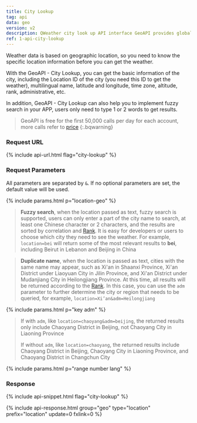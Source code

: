 ```yaml
---
title: City Lookup
tag: api
data: geo
version: v2
description: QWeather city look up API interface GeoAPI provides global geographic location, global city search services, supports longitude and latitude coordinate reverse check, multi-language, fuzzy search and other functions.
ref: 1-api-city-lookup
---
```


Weather data is based on geographic location, so you need to know the specific location information before you can get the weather. 

With the GeoAPI - City Lookup, you can get the basic information of the city, including the Location ID of the city (you need this ID to get the weather), multilingual name, latitude and longitude, time zone, altitude, rank, administrative, etc.

In addition, GeoAPI - City Lookup can also help you to implement fuzzy search in your APP, users only need to type 1 or 2 words to get results.

> GeoAPI is free for the first 50,000 calls per day for each account, more calls refer to [price](/en/help/buy#price)
{:.bqwarning}

### Request URL

{% include api-url.html flag="city-lookup" %}

### Request Parameters

All parameters are separated by `&`. If no optional parameters are set, the default value will be used.

{% include params.html p="location-geo" %}

> **Fuzzy search**, when the location passed as text, fuzzy search is supported, users can only enter a part of the city name to search, at least one Chinese character or 2 characters, and the results are sorted by correlation and [Rank](/en/docs/resource/glossary/#rank). It is easy for developers or users to choose which city they need to see the weather. For example, `location=bei` will return some of the most relevant results to **bei**, including Beirut in Lebanon and Beijing in China

> **Duplicate name**, when the location is passed as text, cities with the same name may appear, such as Xi'an in Shaanxi Province, Xi'an District under Liaoyuan City in Jilin Province, and Xi'an District under Mudanjiang City in Heilongjiang Province. At this time, all results will be returned according to the [Rank](/en/docs/resource/glossary/#rank). In this case, you can use the `adm` parameter to further determine the city or region that needs to be queried, for example, `location=Xi’an&adm=Heilongjiang`

{% include params.html p="key adm" %}

> If with `adm`, like `location=chaoyang&adm=beijing`, the returned results only include Chaoyang District in Beijing, not Chaoyang City in Liaoning Province
>
> If without `adm`, like `location=chaoyang`, the returned results include Chaoyang District in Beijing, Chaoyang City in Liaoning Province, and Chaoyang District in Changchun City

{% include params.html p="range number lang" %}

### Response

{% include api-snippet.html flag="city-lookup" %}

{% include api-response.html group="geo" type="location" prefix="location" update=0 fxlink=0 %}